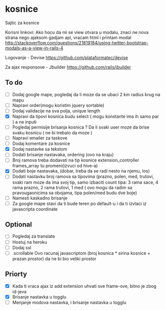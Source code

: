 # kosnice
Sajtic za kosnice

Korisni linkovi:
Ako hocu da mi se view otvara u modalu, znaci ne nova strana nego ajaksom gadjam api, vracam html i printam modal
http://stackoverflow.com/questions/21819184/using-twitter-bootstrap-modals-as-a-view-in-rails-4

Logovanje - Devise
https://github.com/plataformatec/devise

Za ajax responsove - Jbuilder
https://github.com/rails/jbuilder

## To do
- [ ] Dodaj google mape, pogledaj da li moze da se ubaci 2 km radius krug na mapu
- [ ] Napravi order(mogu koristim jquery sortable)
- [ ] Dodaj validacije na sva polja, unique length
- [x] Napravi da tipovi kosnica budu select ( mogu konstante ima ih samo par ) a ne inputi
- [ ] Pogledaj permisije brisanja kosnica ? Da li svaki user moze da brise svaku kosnicu ( ne bi trebalo da moze )
- [ ] Napravi emailer za taskove
- [ ] Dodaj komentare za kosnice
- [x] Dodaj nastavke sa tekstom
- [ ] Dodati brisanje nastavaka, ordering (ovo na kraju)
- [ ] Broj ramova treba dodavati na tip kosnice extension_controller frames_array tu promeni(izvuci od hive-a)
- [x] Dodati boje nastavaka, (dobar, treba da se radi nesto na njemu, los)
- [ ] Dodati nastavku broj ramova sa tipovima (prazno, polen, med, trutovi, svaki ram moze da ima svoj tip, samo izbaciti count
tipa: 3 rama sace, 4 rama prazno, 2 rama trutovi, 1 med ( ovo mogu da radim sa pravougaonicima sa obojama, tipa polen/med budu dve boje)
- [ ] Namesti kaskadno brisanje
- [ ] Za google mape stavi da ti bude teren po default-u i da ti izvlaci iz javascripta coordinate

## Optional
- [ ] Pogledaj za translate
- [ ] Hostuj na heroku
- [ ] Dodaj ssl
- [ ] .scrollable Ovo racunaj javascriptom (broj kosnica * sirina kosnice + prazan prostor) da ne bi bio veliki prostor

## Priorty

- [x] Kada ti vraca ajax iz add extension uhvati sve frame-ove, bitno je zbog id-jeva
- [x] Brisanje nastavka u togglu
- [ ] Menjanje modova nastavka, i brisanje nastavka u togglu

